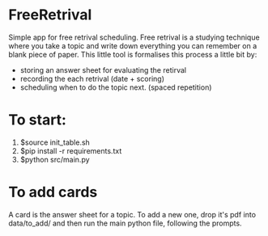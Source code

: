 # FreeRetrival
Simple app for free retrival scheduling. Free retrival is a studying technique where
you take a topic and write down everything you can remember on a blank piece of paper.
This little tool is formalises this process a little bit by:
- storing an answer sheet for evaluating the retirval
- recording the each retrival (date + scoring)
- scheduling when to do the topic next. (spaced repetition) 

# To start:
1. $source init_table.sh
2. $pip install -r requirements.txt
3. $python src/main.py  

# To add cards 
A card is the answer sheet for a topic. To add a new one, drop it's pdf into data/to_add/ and then run the main python file, following the prompts. 